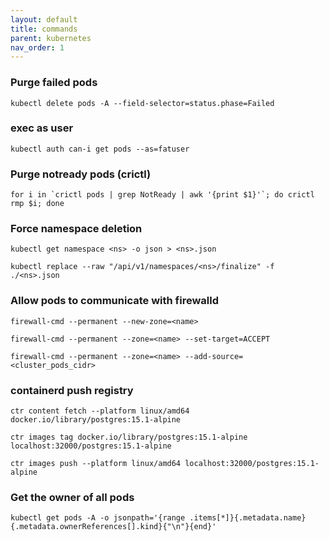```yaml
---
layout: default
title: commands
parent: kubernetes
nav_order: 1
---
```


### Purge failed pods
```
kubectl delete pods -A --field-selector=status.phase=Failed
```

### exec as user
```
kubectl auth can-i get pods --as=fatuser
```

### Purge notready pods (crictl)
```
for i in `crictl pods | grep NotReady | awk '{print $1}'`; do crictl rmp $i; done
```

### Force namespace deletion
```
kubectl get namespace <ns> -o json > <ns>.json
```
```
kubectl replace --raw "/api/v1/namespaces/<ns>/finalize" -f ./<ns>.json
```

### Allow pods to communicate with firewalld
```
firewall-cmd --permanent --new-zone=<name>
```
```
firewall-cmd --permanent --zone=<name> --set-target=ACCEPT
```
```
firewall-cmd --permanent --zone=<name> --add-source=<cluster_pods_cidr>
```

### containerd push registry
```
ctr content fetch --platform linux/amd64 docker.io/library/postgres:15.1-alpine
```

```
ctr images tag docker.io/library/postgres:15.1-alpine localhost:32000/postgres:15.1-alpine
```

```
ctr images push --platform linux/amd64 localhost:32000/postgres:15.1-alpine
```

### Get the owner of all pods
```
kubectl get pods -A -o jsonpath='{range .items[*]}{.metadata.name} {.metadata.ownerReferences[].kind}{"\n"}{end}'
```